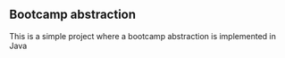 ## Bootcamp abstraction 

This is a simple project where a bootcamp abstraction is implemented in Java
